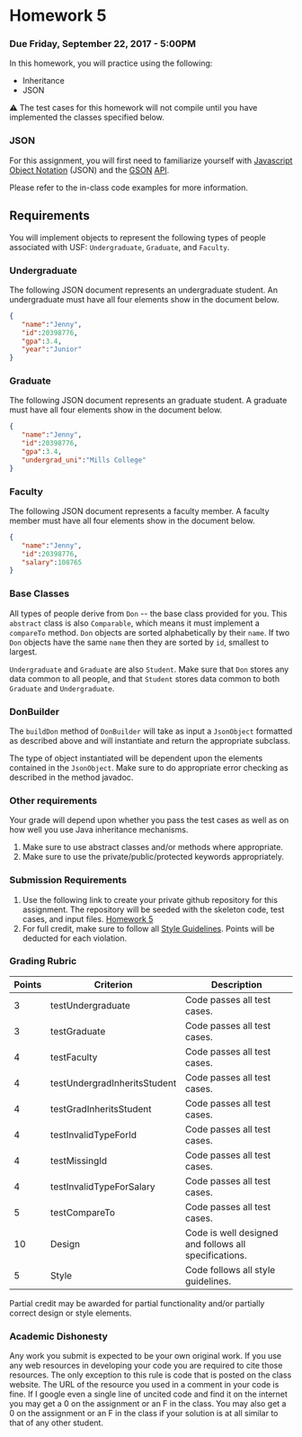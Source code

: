 Homework 5
=========

### Due Friday, September 22, 2017 - 5:00PM

In this homework, you will practice using the following:

- Inheritance
- JSON

:warning: The test cases for this homework will not compile until you have implemented the classes specified below.

### JSON

For this assignment, you will first need to familiarize yourself with [Javascript Object Notation](https://en.wikipedia.org/wiki/JSON) (JSON) and the [GSON](https://github.com/google/gson) [API](https://www.javadoc.io/doc/com.google.code.gson/gson/2.8.1).

Please refer to the in-class code examples for more information.

## Requirements

You will implement objects to represent the following types of people associated with USF: `Undergraduate`, `Graduate`, and `Faculty`.

### Undergraduate

The following JSON document represents an undergraduate student. An undergraduate must have all four elements show in the document below.

```json
{  
   "name":"Jenny",
   "id":20398776,
   "gpa":3.4,
   "year":"Junior"
}	
```
	
### Graduate

The following JSON document represents an graduate student. A graduate must have all four elements show in the document below.

```json
{  
   "name":"Jenny",
   "id":20398776,
   "gpa":3.4,
   "undergrad_uni":"Mills College"
} 
```
 
### Faculty
The following JSON document represents a faculty member. A faculty member must have all four elements show in the document below.

```json
{  
   "name":"Jenny",
   "id":20398776,
   "salary":108765
}
```

### Base Classes
All types of people derive from `Don` -- the base class provided for you. This `abstract` class is also `Comparable`, which means it must implement a `compareTo` method. `Don` objects are sorted alphabetically by their `name`. If two `Don` objects have the same `name` then they are sorted by `id`, smallest to largest. 

`Undergraduate` and `Graduate` are also `Student`. Make sure that `Don` stores any data common to all people, and that `Student` stores data common to both `Graduate` and `Undergraduate`.

### DonBuilder

The `buildDon` method of `DonBuilder` will take as input a `JsonObject` formatted as described above and will instantiate and return the appropriate subclass. 

The type of object instantiated will be dependent upon the elements contained in the `JsonObject`. Make sure to do appropriate error checking as described in the method javadoc.

### Other requirements
Your grade will depend upon whether you pass the test cases as well as on how well you use Java inheritance mechanisms. 

1. Make sure to use abstract classes and/or methods where appropriate.
2. Make sure to use the private/public/protected keywords appropriately.

### Submission Requirements

1. Use the following link to create your private github repository for this assignment. The repository will be seeded with the skeleton code, test cases, and input files. [Homework 5]()
2. For full credit, make sure to follow all [Style Guidelines](https://github.com/CS514-F17/notes/blob/master/Admin/style.md). Points will be deducted for each violation.

### Grading Rubric

| Points | Criterion | Description |
| ------ | -------- | -------- |  
| 3 | testUndergraduate | Code passes all test cases. |
| 3 | testGraduate | Code passes all test cases. |
| 4 | testFaculty | Code passes all test cases. |
| 4 | testUndergradInheritsStudent | Code passes all test cases. |
| 4 | testGradInheritsStudent | Code passes all test cases. |
| 4 | testInvalidTypeForId | Code passes all test cases. |
| 4 | testMissingId | Code passes all test cases. |
| 4 | testInvalidTypeForSalary | Code passes all test cases. |
| 5 | testCompareTo | Code passes all test cases. |
| 10 | Design  | Code is well designed and follows all specifications. |
| 5 | Style | Code follows all style guidelines. |

Partial credit may be awarded for partial functionality and/or partially correct design or style elements.

### Academic Dishonesty

Any work you submit is expected to be your own original work. If you use any web resources in developing your code you are required to cite those resources. The only exception to this rule is code that is posted on the class website. The URL of the resource you used in a comment in your code is fine. If I google even a single line of uncited code and find it on the internet you may get a 0 on the assignment or an F in the class. You may also get a 0 on the assignment or an F in the class if your solution is at all similar to that of any other student.
